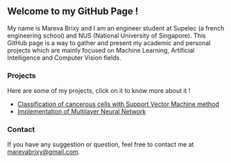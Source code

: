 ## Welcome to my GitHub Page !

My name is Mareva Brixy and I am an engineer student at Supelec (a french engineering school) and NUS (National University of Singapore). This GitHub page is a way to gather and present my academic and personal projects which are mainly focused on Machine Learning, Artificial Intelligence and Computer Vision fields. 

### Projects
Here are some of my projects, click on it to know more about it !

- [Classification of cancerous cells with Support Vector Machine method](https://marevab.github.io/CancerousCellsSVM)
- [Implementation of Multilayer Neural Network](http://marevab.github.io/ANN)

### Contact
If you have any suggestion or question, feel free to contact me at marevabrixy@gmail.com.
